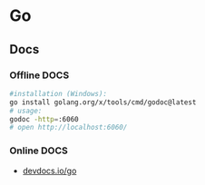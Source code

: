 # Go

## Docs

### Offline DOCS

```bash
#installation (Windows):
go install golang.org/x/tools/cmd/godoc@latest
# usage:
godoc -http=:6060
# open http://localhost:6060/
```

### Online DOCS

- [devdocs.io/go](https://devdocs.io/go/)
